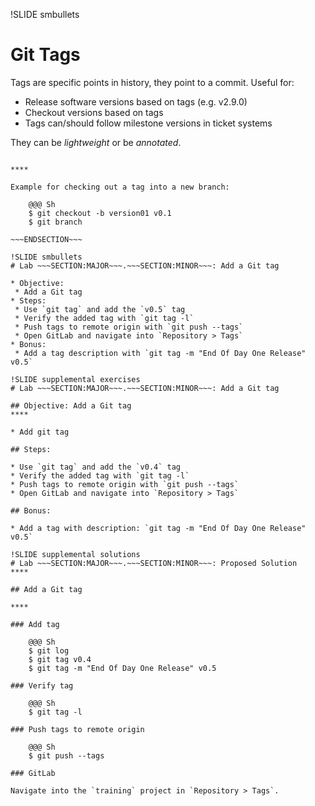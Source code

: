!SLIDE smbullets
# Git Tags

Tags are specific points in history, they point to a commit. Useful for:

* Release software versions based on tags (e.g. v2.9.0)
* Checkout versions based on tags
* Tags can/should follow milestone versions in ticket systems

They can be *lightweight* or be *annotated*.

~~~SECTION:handouts~~~

****

Example for checking out a tag into a new branch:

    @@@ Sh
    $ git checkout -b version01 v0.1
    $ git branch

~~~ENDSECTION~~~

!SLIDE smbullets
# Lab ~~~SECTION:MAJOR~~~.~~~SECTION:MINOR~~~: Add a Git tag

* Objective:
 * Add a Git tag
* Steps:
 * Use `git tag` and add the `v0.5` tag
 * Verify the added tag with `git tag -l`
 * Push tags to remote origin with `git push --tags`
 * Open GitLab and navigate into `Repository > Tags`
* Bonus:
 * Add a tag description with `git tag -m "End Of Day One Release" v0.5`

!SLIDE supplemental exercises
# Lab ~~~SECTION:MAJOR~~~.~~~SECTION:MINOR~~~: Add a Git tag

## Objective: Add a Git tag
****

* Add git tag

## Steps:

* Use `git tag` and add the `v0.4` tag
* Verify the added tag with `git tag -l`
* Push tags to remote origin with `git push --tags`
* Open GitLab and navigate into `Repository > Tags`

## Bonus:

* Add a tag with description: `git tag -m "End Of Day One Release" v0.5`

!SLIDE supplemental solutions
# Lab ~~~SECTION:MAJOR~~~.~~~SECTION:MINOR~~~: Proposed Solution
****

## Add a Git tag

****

### Add tag

    @@@ Sh
    $ git log
    $ git tag v0.4
    $ git tag -m "End Of Day One Release" v0.5

### Verify tag

    @@@ Sh
    $ git tag -l

### Push tags to remote origin

    @@@ Sh
    $ git push --tags

### GitLab

Navigate into the `training` project in `Repository > Tags`.
